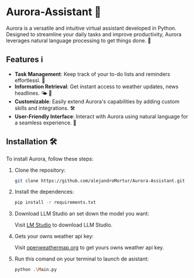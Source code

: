 # Aurora-Assistant 🌟

Aurora is a versatile and intuitive virtual assistant developed in Python. Designed to streamline your daily tasks and improve productivity, Aurora leverages natural language processing to get things done. 🚀

## Features ℹ️

- **Task Management**: Keep track of your to-do lists and reminders effortlessl. 📝
- **Information Retrieval**: Get instant access to weather updates, news headlines. 🌤️ 📰
- **Customizable**: Easily extend Aurora's capabilities by adding custom skills and integrations. 🛠️
- **User-Friendly Interface**: Interact with Aurora using natural language for a seamless experience. 💬

## Installation 🛠️

To install Aurora, follow these steps:

1. Clone the repository:

   ```bash
   git clone https://github.com/alejandroMortur/Aurora-Assistant.git
   ```

2. Install the dependences:

   ```bash
   pip install -r requirements.txt
   ```
3. Download LLM Studio an set down the model you want:

   Visit [LM Studio](https://lmstudio.ai) to download LLM Studio.

4. Gets your owns weather api key:

   Visit [openweathermap.org](https://openweathermap.org) to get yours owns weather api key.

5. Run this comand on your terminal to launch de asistant:

   ```bash
   python .\Main.py
   ```